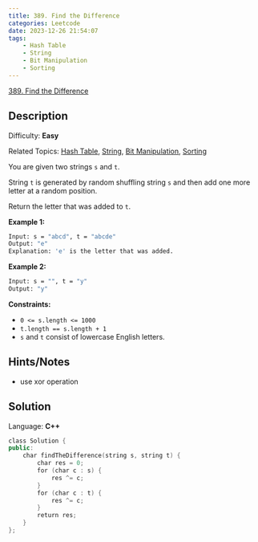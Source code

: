 ```yaml
---
title: 389. Find the Difference
categories: Leetcode
date: 2023-12-26 21:54:07
tags:
    - Hash Table
    - String
    - Bit Manipulation
    - Sorting
---
```


[389\. Find the Difference](https://leetcode.com/problems/find-the-difference/)

## Description

Difficulty: **Easy**

Related Topics: [Hash Table](https://leetcode.com/tag/https://leetcode.com/tag/hash-table//), [String](https://leetcode.com/tag/https://leetcode.com/tag/string//), [Bit Manipulation](https://leetcode.com/tag/https://leetcode.com/tag/bit-manipulation//), [Sorting](https://leetcode.com/tag/https://leetcode.com/tag/sorting//)

You are given two strings `s` and `t`.

String `t` is generated by random shuffling string `s` and then add one more letter at a random position.

Return the letter that was added to `t`.

**Example 1:**

```bash
Input: s = "abcd", t = "abcde"
Output: "e"
Explanation: 'e' is the letter that was added.
```

**Example 2:**

```bash
Input: s = "", t = "y"
Output: "y"
```

**Constraints:**

* `0 <= s.length <= 1000`
* `t.length == s.length + 1`
* `s` and `t` consist of lowercase English letters.

## Hints/Notes

* use xor operation

## Solution

Language: **C++**

```C++
class Solution {
public:
    char findTheDifference(string s, string t) {
        char res = 0;
        for (char c : s) {
            res ^= c;
        }
        for (char c : t) {
            res ^= c;
        }
        return res;
    }
};
```
